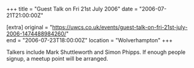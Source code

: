 +++
title = "Guest Talk on Fri 21st July 2006"
date = "2006-07-21T21:00:00Z"

[extra]
original = "https://uwcs.co.uk/events/guest-talk-on-fri-21st-july-2006-1474488984260/"    
end = "2006-07-23T18:00:00Z"
location = "Wolverhampton"
+++

Talkers include Mark Shuttleworth and Simon Phipps. If enough people signup, a meetup point will be arranged.

